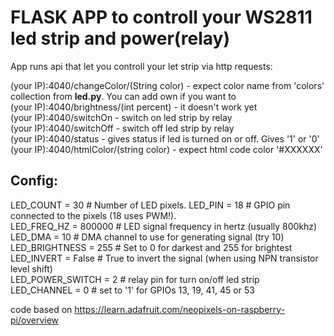 <h1> FLASK APP to controll your WS2811 led strip and power(relay)</h1>

App runs api that let you controll your let strip via http requests:

(your IP):4040/changeColor/(String color) - expect color name from 'colors' collection from <b>led.py</b>. You can add own if you want to<br/>
(your IP):4040/brightness/(int percent) - it doesn't work yet<br/>
(your IP):4040/switchOn - switch on led strip by relay<br/>
(your IP):4040/switchOff - switch off led strip by relay<br/>
(your IP):4040/status - gives status if led is turned on or off. Gives '1' or '0'<br/>
(your IP):4040/htmlColor/(string color) - expect html code color '#XXXXXX'<br/>

<h2>Config:</h2>

LED_COUNT      = 30      # Number of LED pixels.
LED_PIN        = 18      # GPIO pin connected to the pixels (18 uses PWM!).<br/>
LED_FREQ_HZ    = 800000  # LED signal frequency in hertz (usually 800khz)<br/>
LED_DMA        = 10      # DMA channel to use for generating signal (try 10)<br/>
LED_BRIGHTNESS = 255     # Set to 0 for darkest and 255 for brightest<br/>
LED_INVERT     = False   # True to invert the signal (when using NPN transistor level shift)<br/>
LED_POWER_SWITCH = 2    # relay pin for turn on/off led strip<br/>
LED_CHANNEL    = 0       # set to '1' for GPIOs 13, 19, 41, 45 or 53<br/>

code based on https://learn.adafruit.com/neopixels-on-raspberry-pi/overview
